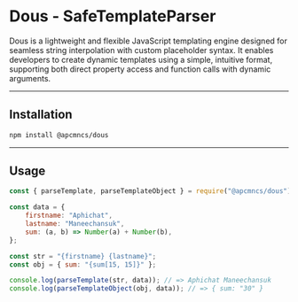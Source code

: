 # Dous - SafeTemplateParser

Dous is a lightweight and flexible JavaScript templating engine designed for seamless string interpolation with custom placeholder syntax. It enables developers to create dynamic templates using a simple, intuitive format, supporting both direct property access and function calls with dynamic arguments.

---

## Installation

```bash
npm install @apcmncs/dous
```

---

## Usage

```js
const { parseTemplate, parseTemplateObject } = require("@apcmncs/dous");

const data = {
	firstname: "Aphichat",
	lastname: "Maneechansuk",
	sum: (a, b) => Number(a) + Number(b),
};

const str = "{firstname} {lastname}";
const obj = { sum: "{sum[15, 15]}" };

console.log(parseTemplate(str, data)); // => Aphichat Maneechansuk
console.log(parseTemplateObject(obj, data)); // => { sum: "30" }
```
